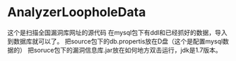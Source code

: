 # AnalyzerLoopholeData
这个是扫描全国漏洞库网址的源代码
在mysql包下有ddl和已经抓好的数据，导入到数据库就可以了。
把source包下的db.propertis放在D盘（这个是配置mysql数据的）
把soruce包下的漏洞信息库.jar放在如何地方双击运行，jdk是1.7版本。
